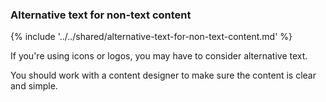 ### Alternative text for non-text content

{% include '../../shared/alternative-text-for-non-text-content.md' %}

If you're using icons or logos, you may have to consider alternative text.

You should work with a content designer to make sure the content is clear and simple.